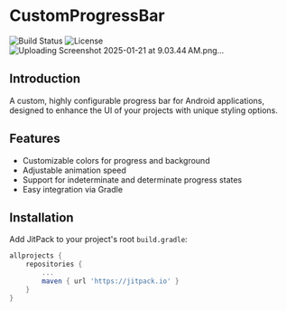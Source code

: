 # CustomProgressBar

![Build Status](link-to-build-status-badge)
![License](link-to-license-badge)
![Uploading Screenshot 2025-01-21 at 9.03.44 AM.png…]()

## Introduction

A custom, highly configurable progress bar for Android applications, designed to enhance the UI of your projects with unique styling options.

## Features

- Customizable colors for progress and background
- Adjustable animation speed
- Support for indeterminate and determinate progress states
- Easy integration via Gradle

## Installation

Add JitPack to your project's root `build.gradle`:

```gradle
allprojects {
    repositories {
        ...
        maven { url 'https://jitpack.io' }
    }
}
